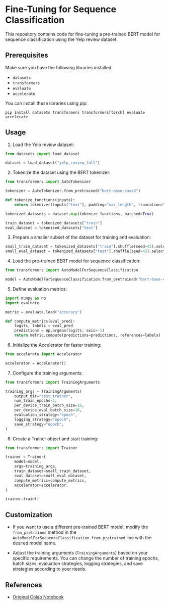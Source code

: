 # Fine-Tuning for Sequence Classification

This repository contains code for fine-tuning a pre-trained BERT model for sequence classification using the Yelp review dataset.

## Prerequisites

Make sure you have the following libraries installed:

- `datasets`
- `transformers`
- `evaluate`
- `accelerate`

You can install these libraries using pip:

```shell
pip install datasets transformers transformers[torch] evaluate accelerate
```

## Usage

1. Load the Yelp review dataset:

```python
from datasets import load_dataset

dataset = load_dataset("yelp_review_full")
```

2. Tokenize the dataset using the BERT tokenizer:

```python
from transformers import AutoTokenizer

tokenizer = AutoTokenizer.from_pretrained("bert-base-cased")

def tokenize_functions(inputs):
    return tokenizer(inputs["text"], padding="max_length", truncation=True)

tokenized_datasets = dataset.map(tokenize_functions, batched=True)

train_dataset = tokenized_datasets["train"]
eval_dataset = tokenized_datasets["test"]
```

3. Prepare a smaller subset of the dataset for training and evaluation:

```python
small_train_dataset = tokenized_datasets["train"].shuffle(seed=42).select(range(1000))
small_eval_dataset = tokenized_datasets["test"].shuffle(seed=42).select(range(1000))
```

4. Load the pre-trained BERT model for sequence classification:

```python
from transformers import AutoModelForSequenceClassification

model = AutoModelForSequenceClassification.from_pretrained("bert-base-cased", num_labels=5)
```

5. Define evaluation metrics:

```python
import numpy as np
import evaluate

metric = evaluate.load("accuracy")

def compute_metrics(eval_pred):
    logits, labels = eval_pred
    predictions = np.argmax(logits, axis=-1)
    return metric.compute(predictions=predictions, references=labels)
```

6. Initialize the Accelerator for faster training:

```python
from accelerate import Accelerator

accelerator = Accelerator()
```

7. Configure the training arguments:

```python
from transformers import TrainingArguments

training_args = TrainingArguments(
    output_dir="test_trainer",
    num_train_epochs=3,
    per_device_train_batch_size=16,
    per_device_eval_batch_size=16,
    evaluation_strategy="epoch",
    logging_strategy="epoch",
    save_strategy="epoch",
)
```

8. Create a Trainer object and start training:

```python
from transformers import Trainer

trainer = Trainer(
    model=model,
    args=training_args,
    train_dataset=small_train_dataset,
    eval_dataset=small_eval_dataset,
    compute_metrics=compute_metrics,
    accelerator=accelerator,
)

trainer.train()
```

## Customization

- If you want to use a different pre-trained BERT model, modify the `from_pretrained` method in the `AutoModelForSequenceClassification.from_pretrained` line with the desired model name.

- Adjust the training arguments (`TrainingArguments`) based on your specific requirements. You can change the number of training epochs, batch sizes, evaluation strategies, logging strategies, and save strategies according to your needs.

## References

- [Original Colab Notebook](https://colab.research.google.com/drive/1pMod_5BWVZ1EGWciZDIO8hHmv_PBjHSG)
